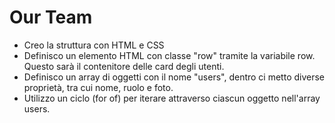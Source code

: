 # Our Team
- Creo la struttura con HTML e CSS
- Definisco un elemento HTML con classe "row" tramite la variabile row. Questo sarà il contenitore delle card degli utenti.
- Definisco un array di oggetti con il nome "users", dentro ci metto diverse proprietà, tra cui nome, ruolo e foto.
- Utilizzo un ciclo (for of) per iterare attraverso ciascun oggetto nell'array users.